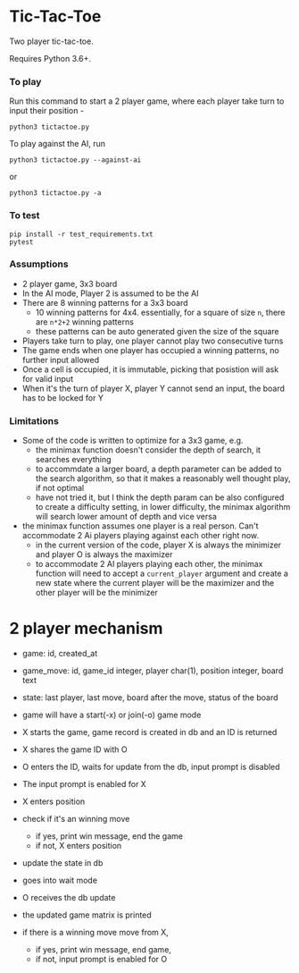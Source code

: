 # Tic-Tac-Toe

Two player tic-tac-toe.

Requires Python 3.6+.

### To play

Run this command to start a 2 player game, where each player take turn to input their position -
```
python3 tictactoe.py
```

To play against the AI, run
```
python3 tictactoe.py --against-ai
```
or
```
python3 tictactoe.py -a
```

### To test
```
pip install -r test_requirements.txt
pytest
```

### Assumptions
- 2 player game, 3x3 board
- In the AI mode, Player 2 is assumed to be the AI
- There are 8 winning patterns for a 3x3 board
  - 10 winning patterns for 4x4. essentially, for a square of size `n`, there are `n*2+2` winning patterns
  - these patterns can be auto generated given the size of the square
- Players take turn to play, one player cannot play two consecutive turns
- The game ends when one player has occupied a winning patterns, no further input allowed
- Once a cell is occupied, it is immutable, picking that posistion will ask for valid input
- When it's the turn of player X, player Y cannot send an input, the board has to be locked for Y


### Limitations
- Some of the code is written to optimize for a 3x3 game, e.g.
  - the minimax function doesn't consider the depth of search, it searches everything
  - to accommdate a larger board, a depth parameter can be added to the search algorithm, so that it makes a reasonably well thought play, if not optimal
  - have not tried it, but I think the depth param can be also configured to create a difficulty setting, in lower difficulty, the minimax algorithm will search lower amount of depth and vice versa
- the minimax function assumes one player is a real person. Can't accommodate 2 Ai players playing against each other right now.
  - in the current version of the code, player X is always the minimizer and player O is always the maximizer
  - to accommodate 2 AI players playing each other, the minimax function will need to accept a `current_player` argument and create a new state where the current player will be the maximizer and the other player will be the minimizer


# 2 player mechanism
- game: id, created_at
- game_move: id, game_id integer, player char(1), position integer, board text

- state: last player, last move, board after the move, status of the board

- game will have a start(-x) or join(-o) game mode
- X starts the game, game record is created in db and an ID is returned
- X shares the game ID with O
- O enters the ID, waits for update from the db, input prompt is disabled
- The input prompt is enabled for X
- X enters position
- check if it's an winning move
  - if yes, print win message, end the game
  - if not, X enters position
- update the state in db
- goes into wait mode
- O receives the db update
- the updated game matrix is printed
- if there is a winning move move from X,
  - if yes, print win message, end game,
  - if not, input prompt is enabled for O
